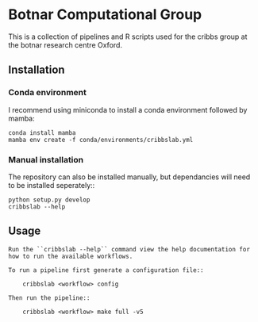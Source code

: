# Botnar Computational Group

This is a collection of pipelines and R scripts used for the cribbs group
at the botnar research centre Oxford.

## Installation

### Conda environment

I recommend using miniconda to install a conda environment followed by mamba:

    conda install mamba
    mamba env create -f conda/environments/cribbslab.yml

### Manual installation

The repository can also be installed manually, but dependancies will need to be installed seperately::

    python setup.py develop
    cribbslab --help

## Usage

    Run the ``cribbslab --help`` command view the help documentation for how to run the available workflows.

    To run a pipeline first generate a configuration file::

        cribbslab <workflow> config

    Then run the pipeline::

        cribbslab <workflow> make full -v5

